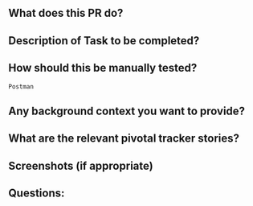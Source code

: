 ## What does this PR do?

## Description of Task to be completed?

## How should this be manually tested?

    Postman

## Any background context you want to provide?

## What are the relevant pivotal tracker stories?

## Screenshots (if appropriate)

## Questions:
